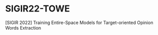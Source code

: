 # SIGIR22-TOWE
[SIGIR 2022] Training Entire-Space Models for Target-oriented Opinion Words Extraction
